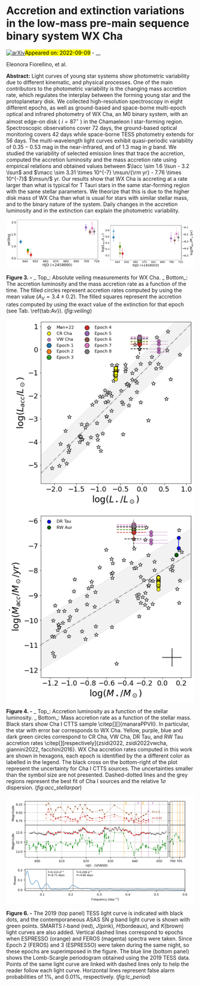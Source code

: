 <div class="macros" style="visibility:hidden;">
$\newcommand{\ensuremath}{}$
$\newcommand{\xspace}{}$
$\newcommand{\object}[1]{\texttt{#1}}$
$\newcommand{\farcs}{{.}''}$
$\newcommand{\farcm}{{.}'}$
$\newcommand{\arcsec}{''}$
$\newcommand{\arcmin}{'}$
$\newcommand{\ion}[2]{#1#2}$
$\newcommand{\textsc}[1]{\textrm{#1}}$
$\newcommand{\hl}[1]{\textrm{#1}}$
$\newcommand{\vdag}{(v)^\dagger}$
$\newcommand$
$\newcommand$
$\newcommand{\avWX}{2.75\pm0.75}$
$\newcommand{\lsun}{\mbox{L}_\odot}$
$\newcommand{\rsun}{\mbox{R}_\odot}$
$\newcommand{\msun}{\mbox{M}_\odot}$
$\newcommand{\lacc}{L_{\rm acc}}$
$\newcommand{\macc}{\dot{M}_{\rm acc}}$
$\newcommand{\lstar}{L_\star}$
$\newcommand{\mstar}{M_\star}$
$\newcommand{\rstar}{R_\star}$
$\newcommand{\teff}{T_{\rm eff}}$
$\newcommand{\lbol}{L_{\rm bol}}$
$\newcommand{\zsg}[1]{\textcolor{green}{[GZs: #1]}}$</div>

<div class="macros" style="visibility:hidden;">
$\newcommand{\ensuremath}{}$
$\newcommand{\xspace}{}$
$\newcommand{\object}[1]{\texttt{#1}}$
$\newcommand{\farcs}{{.}''}$
$\newcommand{\farcm}{{.}'}$
$\newcommand{\arcsec}{''}$
$\newcommand{\arcmin}{'}$
$\newcommand{\ion}[2]{#1#2}$
$\newcommand{\textsc}[1]{\textrm{#1}}$
$\newcommand{\hl}[1]{\textrm{#1}}$
$\newcommand{\vdag}{(v)^\dagger}$
$\newcommand$
$\newcommand$
$\newcommand{\avWX}{2.75\pm0.75}$
$\newcommand{\lsun}{\mbox{L}_\odot}$
$\newcommand{\rsun}{\mbox{R}_\odot}$
$\newcommand{\msun}{\mbox{M}_\odot}$
$\newcommand{\lacc}{L_{\rm acc}}$
$\newcommand{\macc}{\dot{M}_{\rm acc}}$
$\newcommand{\lstar}{L_\star}$
$\newcommand{\mstar}{M_\star}$
$\newcommand{\rstar}{R_\star}$
$\newcommand{\teff}{T_{\rm eff}}$
$\newcommand{\lbol}{L_{\rm bol}}$
$\newcommand{\zsg}[1]{\textcolor{green}{[GZs: #1]}}$</div>



<div id="title">

# Accretion and extinction variations in the low-mass pre-main sequence binary system WX Cha

</div>
<div id="comments">

[![arXiv](https://img.shields.io/badge/arXiv-2209.04304-b31b1b.svg)](https://arxiv.org/abs/2209.04304)<mark>Appeared on: 2022-09-09</mark> - __

</div>
<div id="authors">

Eleonora Fiorellino, et al.

</div>
<div id="abstract">

**Abstract:** Light curves of young star systems show photometric variability due to different kinematic, and physical processes.  One of the main contributors to the photometric variability is the changing mass accretion rate, which regulates the interplay between the forming young star and the protoplanetary disk.  We collected high-resolution spectroscopy in eight different epochs, as well as ground-based and space-borne multi-epoch optical and infrared photometry of WX Cha, an M0 binary system, with an almost edge-on disk ( $i =87^\circ$ ) in the Chamaeleon I star-forming region.  Spectroscopic observations cover 72 days, the ground-based optical monitoring covers 42 days while space-borne TESS photometry extends for 56 days.  The multi-wavelength light curves exhibit quasi-periodic variability of $0.35-0.53$ mag in the near-infrared, and of 1.3 mag in $g$ band. We studied the variability of selected emission lines that trace the accretion, computed the accretion luminosity and the mass accretion rate using empirical relations and obtained values between $\lacc \sim 1.6   \lsun   -   3.2   \lsun$ and $\macc \sim 3.31 \times 10^{-7}  \msun/{\rm yr}   -   7.76 \times 10^{-7}$ $\msun/$ yr.  Our results show that WX Cha is accreting at a rate larger than what is typical for T Tauri stars in the same star-forming region with the same stellar parameters. We theorize that this is due to the higher disk mass of WX Cha than what is usual for stars with similar stellar mass, and to the binary nature of the system.  Daily changes in the accretion luminosity and in the extinction can explain the photometric variability.

</div>

<div id="div_fig1">

<img src="tmp_2209.04304/./veiling_time_mine_Av_mean_peter.png" alt="Fig3.1" width="50%"/><img src="tmp_2209.04304/./Lacc_time_Av_mean_peter.png" alt="Fig3.2" width="50%"/>

**Figure 3. -** _ Top_: Absolute veiling measurements for WX Cha.
    _ Bottom_: The accretion luminosity and the mass accretion rate as a function of the time. The filled circles represent accretion rates computed by using the mean value ($A_V = 3.4 \pm 0.2$). The filled squares represent the accretion rates computed by using the exact value of the extinction for that epoch (see Tab. \ref{tab:Av}). (*fig:veiling*)

</div>
<div id="div_fig2">

<img src="tmp_2209.04304/./Lacc_Lstar_comparison_Av_mean_peter.png" alt="Fig4" width="100%"/>

**Figure 4. -** _ Top_: Accretion luminosity as a function of the stellar luminosity. _ Bottom_: Mass accretion rate as a function of the stellar mass. Black stars show Cha I CTTS sample \citep[][]{manaraPPVII}. In particular, the star with error bar corresponds to WX Cha.
    Yellow, purple, blue and dark green circles correspond to CR Cha, VW Cha, DR Tau, and RW Tau accretion rates \citep[][respectively]{zsidi2022, zsidi2022vwcha, giannini2022, facchini2016}. WX Cha accretion rates computed in this work are shown in hexagons, each epoch is identified by the a different color as labelled in the legend. The black cross on the bottom-right of the plot represent the uncertainty for Cha I CTTS sources. The uncertainties smaller than the symbol size are not presented. Dashed-dotted lines and the grey regions represent the best fit of Cha I sources and the relative $1\sigma$ dispersion.  (*fig:acc_stellarpar*)

</div>
<div id="div_fig3">

<img src="tmp_2209.04304/./wxcha_lc_period.png" alt="Fig6" width="100%"/>

**Figure 6. -** The 2019 (top panel) TESS light curve is indicated with black dots, and the contemporaneous ASAS SN $g$ band light curve is shown with green points. SMARTS $I$-band (red), $J$(pink), $H$(bordeaux), and $K$(brown) light curves are also added.
    Vertical dashed lines correspond to epochs when ESPRESSO (orange) and FEROS (magenta) spectra were taken. Since Epoch 2 (FEROS) and 3 (ESPRESSO) were taken during the same night, so these epochs are superimposed in the figure.
    The blue line (bottom panel) shows the Lomb-Scargle periodogram obtained using the 2019 TESS data. Points of the same light curve are linked with dashed lines only to help the reader follow each light curve. Horizontal lines represent false alarm probabilities of 1\%, and 0.01\%, respectively. (*fig:lc_period*)

</div>